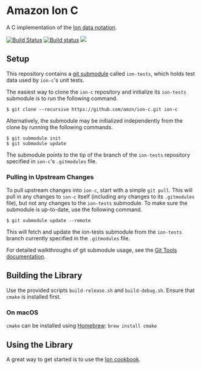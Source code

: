 # Amazon Ion C
A C implementation of the [Ion data notation](http://amzn.github.io/ion-docs).

[![Build Status](https://travis-ci.org/amzn/ion-c.svg?branch=master)](https://travis-ci.org/amzn/ion-c)
[![Build status](https://ci.appveyor.com/api/projects/status/x6xfom3x3hs3y945/branch/master?svg=true)](https://ci.appveyor.com/project/tgregg/ion-c-3akm7/branch/master)
<a title="docs" href="https://amzn.github.io/ion-c"><img src="https://img.shields.io/badge/docs-api-green.svg"/></a>

## Setup
This repository contains a [git submodule](https://git-scm.com/docs/git-submodule)
called `ion-tests`, which holds test data used by `ion-c`'s unit tests.

The easiest way to clone the `ion-c` repository and initialize its `ion-tests`
submodule is to run the following command.

```
$ git clone --recursive https://github.com/amzn/ion-c.git ion-c
```

Alternatively, the submodule may be initialized independently from the clone
by running the following commands.

```
$ git submodule init
$ git submodule update
```

The submodule points to the tip of the branch of the `ion-tests` repository
specified in `ion-c`'s `.gitmodules` file.

### Pulling in Upstream Changes
To pull upstream changes into `ion-c`, start with a simple `git pull`.
This will pull in any changes to `ion-c` itself (including any changes
to its `.gitmodules` file), but not any changes to the `ion-tests`
submodule. To make sure the submodule is up-to-date, use the following
command.

```
$ git submodule update --remote
```

This will fetch and update the ion-tests submodule from the `ion-tests` branch
currently specified in the `.gitmodules` file.

For detailed walkthroughs of git submodule usage, see the
[Git Tools documentation](https://git-scm.com/book/en/v2/Git-Tools-Submodules).

## Building the Library
Use the provided scripts `build-release.sh` and `build-debug.sh`. Ensure that `cmake` is installed first.

### On macOS
`cmake` can be installed using [Homebrew](https://brew.sh/): `brew install cmake`

## Using the Library
A great way to get started is to use the [Ion cookbook](https://amazon-ion.github.io/ion-docs/guides/cookbook.html).
